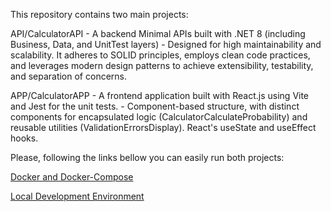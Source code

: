 This repository contains two main projects:

API/CalculatorAPI - A backend Minimal APIs built with .NET 8 (including Business, Data, and UnitTest layers) - Designed for high maintainability and scalability. It adheres to SOLID principles, employs clean code practices, and leverages modern design patterns to achieve extensibility, testability, and separation of concerns.

APP/CalculatorAPP - A frontend application built with React.js using Vite and Jest for the unit tests. - Component-based structure, with distinct components for encapsulated logic (CalculatorCalculateProbability) and reusable utilities (ValidationErrorsDisplay). React's useState and useEffect hooks.

Please, following the links bellow you can easily run both projects:

[Docker and Docker-Compose](https://github.com/paolinellih/Redington/wiki/Docker-and-Docker-Compose)

[Local Development Environment](https://github.com/paolinellih/Redington/wiki/Redington-Project)
